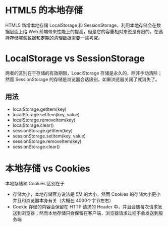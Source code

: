 # HTML5 的本地存储
HTML5 新增本地存储 LocalStorage 和 SessionStorage，利用本地存储会在数据层面上给 Web 前端带来性能上的提高，但是它的容量相对来说是有限的，在选择存储哪些数据和定期的清理数据需要一些考究。

# LocalStorage vs SessionStorage
两者的区别在于存储的有效期限，LoaclStorage 存储是永久的，除非手动清除；然而 SessionStorage 的存储是浏览器会话级别，如果浏览器关闭了就消失了。

## 用法
* localStorage.getItem(key)
* localStorage.setItem(key, value)
* localStorage.removeItem(key)
* localStorage.clear()
* sessionStorage.getItem(key)
* sessionStorage.setItem(key, value)
* sessionStorage.removeItem(key)
* sessionStorage.clear()

# 本地存储 vs Cookies
本地存储和 Cookies 区别在于

* 存储大小，本地存储官方说法是 5M 的大小，然而 Cookies 的存储大小更小并且和浏览器本身有关（大概在 4000个字节左右）
* Cookie 存储的内容会保留在 HTTP 请求的 Header 中，并且会随每次请求发送到浏览器；然而本地存储只会保留在客户端，浏览器请求过程不会发送到服务端





